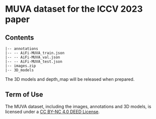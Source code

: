 # MUVA dataset for the ICCV 2023 paper



## Contents

```
|-- annotations
|-- -- AiFi-MUVA_train.json
|-- -- AiFi-MUVA_val.json
|-- -- AiFi-MUVA_test.json
|-- images.zip
|-- 3D_models
```



The 3D models and depth_map will be released when prepared. 



## Term of Use

The MUVA dataset, including the images, annotations and 3D models, is licensed under a [CC BY-NC 4.0 DEED License](https://creativecommons.org/licenses/by-nc/4.0/deed.en).
